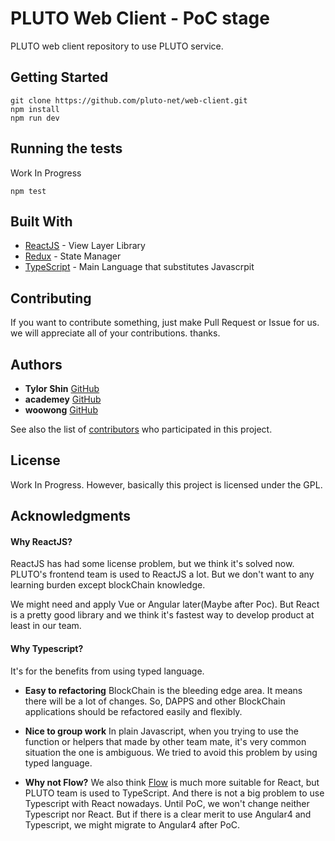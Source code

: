 # PLUTO Web Client - PoC stage

PLUTO web client repository to use PLUTO service.

## Getting Started

```
git clone https://github.com/pluto-net/web-client.git
npm install
npm run dev
```

## Running the tests

Work In Progress

```
npm test
```

## Built With

* [ReactJS](https://reactjs.org/) - View Layer Library
* [Redux](http://redux.js.org/) - State Manager
* [TypeScript](http://www.typescriptlang.org/) - Main Language that substitutes Javascrpit

## Contributing
If you want to contribute something, just make Pull Request or Issue for us.
we will appreciate all of your contributions. thanks.

## Authors

* **Tylor Shin** [GitHub](https://github.com/TylorShin)
* **academey** [GitHub](https://github.com/academey)
* **woowong** [GitHub](https://github.com/woowong)

See also the list of [contributors](https://github.com/pluto-net/web-client/graphs/contributors) who participated in this project.

## License

Work In Progress.
However, basically this project is licensed under the GPL.

## Acknowledgments

#### Why ReactJS?
ReactJS has had some license problem, but we think it's solved now.
PLUTO's frontend team is used to ReactJS a lot.
But we don't want to any learning burden except blockChain knowledge.

We might need and apply Vue or Angular later(Maybe after Poc).
But React is a pretty good library and we think it's fastest way to develop product at least in our team.

#### Why Typescript?
It's for the benefits from using typed language.

- **Easy to refactoring**
BlockChain is the bleeding edge area. It means there will be a lot of changes.
So, DAPPS and other BlockChain applications should be refactored easily and flexibly.

- **Nice to group work**
In plain Javascript, when you trying to use the function or helpers that made by other team mate, it's very common situation the one is ambiguous.
We tried to avoid this problem by using typed language.

- **Why not Flow?**
We also think [Flow](https://github.com/facebook/flow) is much more suitable for React, but PLUTO team is used to TypeScript. And there is not a big problem to use Typescript with React nowadays.
Until PoC, we won't change neither Typescript nor React.
But if there is a clear merit to use Angular4 and Typescript, we might migrate to Angular4 after PoC.

